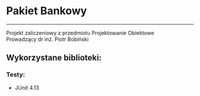 # Pakiet Bankowy
***
Projekt zaliczeniowy z przedmiotu Projektowanie Obiektowe  
Prowadzący dr inż. Piotr Bobiński  

## Wykorzystane biblioteki:

### Testy:
* JUnit 4.13

